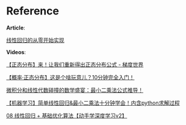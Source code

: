 # Reference

**Article**:

[线性回归的从零开始实现](https://zh-v2.d2l.ai/chapter_linear-networks/linear-regression-scratch.html)

**Videos**:

[【正态分布】来！让我们重新得出正态分布公式 - 梯度世界](https://www.bilibili.com/video/BV1g442197Dv/)

[【概率·正态分布】这是个啥玩意儿？10分钟完全入门！](https://www.bilibili.com/video/BV1EY411w7j1/)

[微积分和线性代数碰撞的数学盛宴：最小二乘法公式推导！](https://www.bilibili.com/video/BV1PD42157sU/)

[【机器学习】简单线性回归&amp;最小二乘法十分钟学会！内含python求解过程](https://www.bilibili.com/video/BV1sJ411z7zJ/)

[08 线性回归 + 基础优化算法【动手学深度学习v2】](https://www.bilibili.com/video/BV1PX4y1g7KC/)